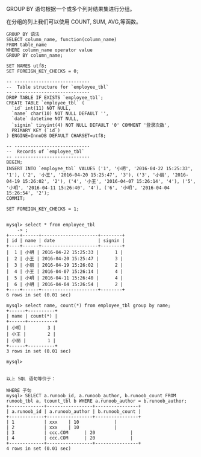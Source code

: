 GROUP BY 语句根据一个或多个列对结果集进行分组。

在分组的列上我们可以使用 COUNT, SUM, AVG,等函数。

	GROUP BY 语法
	SELECT column_name, function(column_name)
	FROM table_name
	WHERE column_name operator value
	GROUP BY column_name;

	SET NAMES utf8;
	SET FOREIGN_KEY_CHECKS = 0;

	-- ----------------------------
	--  Table structure for `employee_tbl`
	-- ----------------------------
	DROP TABLE IF EXISTS `employee_tbl`;
	CREATE TABLE `employee_tbl` (
	  `id` int(11) NOT NULL,
	  `name` char(10) NOT NULL DEFAULT '',
	  `date` datetime NOT NULL,
	  `signin` tinyint(4) NOT NULL DEFAULT '0' COMMENT '登录次数',
	  PRIMARY KEY (`id`)
	) ENGINE=InnoDB DEFAULT CHARSET=utf8;

	-- ----------------------------
	--  Records of `employee_tbl`
	-- ----------------------------
	BEGIN;
	INSERT INTO `employee_tbl` VALUES ('1', '小明', '2016-04-22 15:25:33', '1'), ('2', '小王', '2016-04-20 15:25:47', '3'), ('3', '小丽', '2016-04-19 15:26:02', '2'), ('4', '小王', '2016-04-07 15:26:14', '4'), ('5', '小明', '2016-04-11 15:26:40', '4'), ('6', '小明', '2016-04-04 15:26:54', '2');
	COMMIT;

	SET FOREIGN_KEY_CHECKS = 1;


	mysql> select * from employee_tbl
		-> ;
	+----+------+---------------------+--------+
	| id | name | date                | signin |
	+----+------+---------------------+--------+
	|  1 | 小明 | 2016-04-22 15:25:33 |      1 |
	|  2 | 小王 | 2016-04-20 15:25:47 |      3 |
	|  3 | 小丽 | 2016-04-19 15:26:02 |      2 |
	|  4 | 小王 | 2016-04-07 15:26:14 |      4 |
	|  5 | 小明 | 2016-04-11 15:26:40 |      4 |
	|  6 | 小明 | 2016-04-04 15:26:54 |      2 |
	+----+------+---------------------+--------+
	6 rows in set (0.01 sec)

	mysql> select name, count(*) from employee_tbl group by name;
	+------+----------+
	| name | count(*) |
	+------+----------+
	| 小明 |        3 |
	| 小王 |        2 |
	| 小丽 |        1 |
	+------+----------+
	3 rows in set (0.01 sec)

	mysql>
	
	
	以上 SQL 语句等价于：
	
	WHERE 子句
	mysql> SELECT a.runoob_id, a.runoob_author, b.runoob_count FROM runoob_tbl a, tcount_tbl b WHERE a.runoob_author = b.runoob_author;
	+-------------+-----------------+----------------+
	| a.runoob_id | a.runoob_author | b.runoob_count |
	+-------------+-----------------+----------------+
	| 1           | xxx    | 10             |
	| 2           | xxx    | 10             |
	| 3           | ccc.COM      | 20             |
	| 4           | ccc.COM      | 20             |
	+-------------+-----------------+----------------+
	4 rows in set (0.01 sec)
	
	